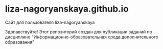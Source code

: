 # liza-nagoryanskaya.github.io
Сайт для пользователя liza-nagoryanskaya

Здрпавствуйте! Этот репозиторий создан для публикации заданий по дисциплине "Информационно-образовательная среда дополнительного образования"
